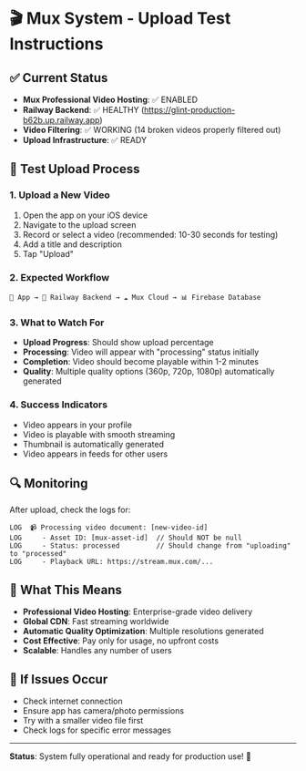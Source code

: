 # 🎬 Mux System - Upload Test Instructions

## ✅ Current Status
- **Mux Professional Video Hosting**: ✅ ENABLED
- **Railway Backend**: ✅ HEALTHY (https://glint-production-b62b.up.railway.app)
- **Video Filtering**: ✅ WORKING (14 broken videos properly filtered out)
- **Upload Infrastructure**: ✅ READY

## 🎯 Test Upload Process

### 1. Upload a New Video
1. Open the app on your iOS device
2. Navigate to the upload screen
3. Record or select a video (recommended: 10-30 seconds for testing)
4. Add a title and description
5. Tap "Upload"

### 2. Expected Workflow
```
📱 App → 🚀 Railway Backend → ☁️ Mux Cloud → 📊 Firebase Database
```

### 3. What to Watch For
- **Upload Progress**: Should show upload percentage
- **Processing**: Video will appear with "processing" status initially
- **Completion**: Video should become playable within 1-2 minutes
- **Quality**: Multiple quality options (360p, 720p, 1080p) automatically generated

### 4. Success Indicators
- Video appears in your profile
- Video is playable with smooth streaming
- Thumbnail is automatically generated
- Video appears in feeds for other users

## 🔍 Monitoring
After upload, check the logs for:
```
LOG  📹 Processing video document: [new-video-id]
LOG     - Asset ID: [mux-asset-id]  // Should NOT be null
LOG     - Status: processed         // Should change from "uploading" to "processed"
LOG     - Playback URL: https://stream.mux.com/...
```

## 🎉 What This Means
- **Professional Video Hosting**: Enterprise-grade video delivery
- **Global CDN**: Fast streaming worldwide
- **Automatic Quality Optimization**: Multiple resolutions generated
- **Cost Effective**: Pay only for usage, no upfront costs
- **Scalable**: Handles any number of users

## 🚨 If Issues Occur
- Check internet connection
- Ensure app has camera/photo permissions
- Try with a smaller video file first
- Check logs for specific error messages

---
**Status**: System fully operational and ready for production use! 🚀
